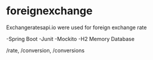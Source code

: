 # foreignexchange

Exchangeratesapi.io were used for foreign exchange rate

-Spring Boot
-Junit 
-Mockito
-H2 Memory Database


/rate, /conversion, /conversions


